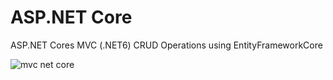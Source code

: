 # ASP.NET Core
ASP.NET Cores MVC (.NET6) CRUD Operations using EntityFrameworkCore

![mvc net core](https://user-images.githubusercontent.com/71987442/196481474-cc6d0ed4-483f-4156-bd89-558e085ee019.jpg)
